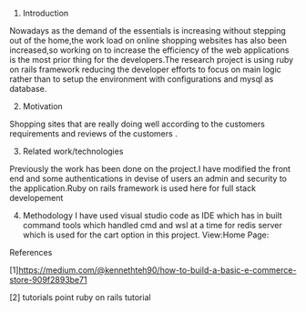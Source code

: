 1.	Introduction

Nowadays as the demand of the essentials is increasing without stepping out of the home,the work load on online shopping websites has also been increased,so working on to increase the  efficiency of the web applications is the most prior thing for the developers.The research project is using ruby on rails framework reducing the developer efforts to focus on main logic rather than to setup the environment with configurations and mysql as database.

2.	Motivation

Shopping sites that are really doing well according to the customers requirements and reviews of the customers .

3.	Related work/technologies

Previously the work has been done on the project.I have modified the front end and some authentications in devise of users an admin and security to the application.Ruby on rails framework is used here for full stack developement


4.	Methodology
I have used visual studio code as IDE which has in built command tools which handled cmd and wsl at a time for redis server which is used for the cart option in this project.
View:Home Page:




References

[1]https://medium.com/@kennethteh90/how-to-build-a-basic-e-commerce-store-909f2893be71

[2] tutorials point ruby on rails tutorial


